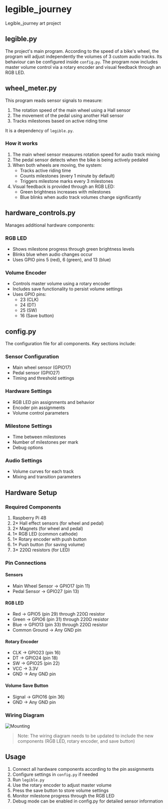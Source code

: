 # legible_journey
Legible_journey art project

## legible.py

The project's main program. According to the speed of a bike's wheel, the program will adjust independently the volumes of 3 custom audio tracks. Its behaviour can be configured inside `config.py`. The program now includes master volume control via a rotary encoder and visual feedback through an RGB LED.

## wheel_meter.py

This program reads sensor signals to measure:
1. The rotation speed of the main wheel using a Hall sensor
2. The movement of the pedal using another Hall sensor
3. Tracks milestones based on active riding time

It is a dependency of `legible.py`.

### How it works

1. The main wheel sensor measures rotation speed for audio track mixing
2. The pedal sensor detects when the bike is being actively pedaled
3. When both wheels are moving, the system:
   - Tracks active riding time
   - Counts milestones (every 1 minute by default)
   - Triggers milestone marks every 3 milestones
4. Visual feedback is provided through an RGB LED:
   - Green brightness increases with milestones
   - Blue blinks when audio track volumes change significantly

## hardware_controls.py

Manages additional hardware components:

### RGB LED
- Shows milestone progress through green brightness levels
- Blinks blue when audio changes occur
- Uses GPIO pins 5 (red), 6 (green), and 13 (blue)

### Volume Encoder
- Controls master volume using a rotary encoder
- Includes save functionality to persist volume settings
- Uses GPIO pins:
  - 23 (CLK)
  - 24 (DT)
  - 25 (SW)
  - 16 (Save button)

## config.py

The configuration file for all components. Key sections include:

### Sensor Configuration
- Main wheel sensor (GPIO17)
- Pedal sensor (GPIO27)
- Timing and threshold settings

### Hardware Settings
- RGB LED pin assignments and behavior
- Encoder pin assignments
- Volume control parameters

### Milestone Settings
- Time between milestones
- Number of milestones per mark
- Debug options

### Audio Settings
- Volume curves for each track
- Mixing and transition parameters

## Hardware Setup

### Required Components
1. Raspberry Pi 4B
2. 2× Hall effect sensors (for wheel and pedal)
3. 2× Magnets (for wheel and pedal)
4. 1× RGB LED (common cathode)
5. 1× Rotary encoder with push button
6. 1× Push button (for saving volume)
7. 3× 220Ω resistors (for LED)

### Pin Connections

#### Sensors
- Main Wheel Sensor → GPIO17 (pin 11)
- Pedal Sensor → GPIO27 (pin 13)

#### RGB LED
- Red → GPIO5 (pin 29) through 220Ω resistor
- Green → GPIO6 (pin 31) through 220Ω resistor
- Blue → GPIO13 (pin 33) through 220Ω resistor
- Common Ground → Any GND pin

#### Rotary Encoder
- CLK → GPIO23 (pin 16)
- DT → GPIO24 (pin 18)
- SW → GPIO25 (pin 22)
- VCC → 3.3V
- GND → Any GND pin

#### Volume Save Button
- Signal → GPIO16 (pin 36)
- GND → Any GND pin

### Wiring Diagram

![Mounting](https://github.com/user-attachments/assets/60cf8277-9cbf-4c12-9479-361631009aeb)

> Note: The wiring diagram needs to be updated to include the new components (RGB LED, rotary encoder, and save button)

## Usage

1. Connect all hardware components according to the pin assignments
2. Configure settings in `config.py` if needed
3. Run `legible.py`
4. Use the rotary encoder to adjust master volume
5. Press the save button to store volume settings
6. Monitor milestone progress through the RGB LED
7. Debug mode can be enabled in config.py for detailed sensor information
